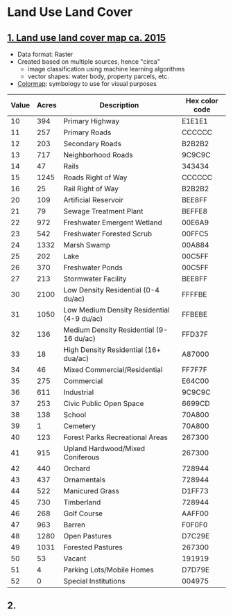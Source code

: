# Land Use Land Cover 

## [1. Land use land cover map ca. 2015](lulc_ca2015_print.pdf)

- Data format: Raster
- Created based on multiple sources, hence "circa"
  - image classification using machine learning algorithms
  - vector shapes: water body, property parcels, etc.
- [Colormap](lulc_2015_cmap.clr): symbology to use for visual purposes

| Value | Acres | Description                                | Hex color code |
|-------|-------|--------------------------------------------|----------------|
| 10    | 394   | Primary Highway                            | E1E1E1         |
| 11    | 257   | Primary Roads                              | CCCCCC         |
| 12    | 203   | Secondary Roads                            | B2B2B2         |
| 13    | 717   | Neighborhood Roads                         | 9C9C9C         |
| 14    | 47    | Rails                                      | 343434         |
| 15    | 1245  | Roads Right of Way                         | CCCCCC         |
| 16    | 25    | Rail Right of Way                          | B2B2B2         |
| 20    | 109   | Artificial Reservoir                       | BEE8FF         |
| 21    | 79    | Sewage Treatment Plant                     | BEFFE8         |
| 22    | 972   | Freshwater Emergent Wetland                | 00E6A9         |
| 23    | 542   | Freshwater Forested Scrub                  | 00FFC5         |
| 24    | 1332  | Marsh Swamp                                | 00A884         |
| 25    | 202   | Lake                                       | 00C5FF         |
| 26    | 370   | Freshwater Ponds                           | 00C5FF         |
| 27    | 213   | Stormwater Facility                        | BEE8FF         |
| 30    | 2100  | Low Density Residential (0-4 du/ac)        | FFFFBE         |
| 31    | 1050  | Low Medium Density Residential (4-9 du/ac) | FFBEBE         |
| 32    | 136   | Medium Density Residential (9-16 du/ac)    | FFD37F         |
| 33    | 18    | High Density Residential (16+ dua/ac)      | A87000         |
| 34    | 46    | Mixed Commercial/Residential               | FF7F7F         |
| 35    | 275   | Commercial                                 | E64C00         |
| 36    | 611   | Industrial                                 | 9C9C9C         |
| 37    | 253   | Civic Public Open Space                    | 6699CD         |
| 38    | 138   | School                                     | 70A800         |
| 39    | 1     | Cemetery                                   | 70A800         |
| 40    | 123   | Forest Parks Recreational Areas            | 267300         |
| 41    | 915   | Upland Hardwood/Mixed Coniferous           | 267300         |
| 42    | 440   | Orchard                                    | 728944         |
| 43    | 437   | Ornamentals                                | 728944         |
| 44    | 522   | Manicured Grass                            | D1FF73         |
| 45    | 730   | Timberland                                 | 728944         |
| 46    | 268   | Golf Course                                | AAFF00         |
| 47    | 963   | Barren                                     | F0F0F0         |
| 48    | 1280  | Open Pastures                              | D7C29E         |
| 49    | 1031  | Forested Pastures                          | 267300         |
| 50    | 53    | Vacant                                     | 191919         |
| 51    | 4     | Parking Lots/Mobile Homes                  | D7D79E         |
| 52    | 0     | Special Institutions                       | 004975         |

## 2. 